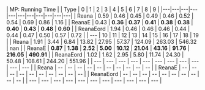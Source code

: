 | MP: Running Time |
| Type | 0 | 1 | 2 | 3 | 4 | 5 | 6 | 7 | 8 | 9 |
|---|---|---|---|---|---|---|---|---|---|---|
| Reana | 0.59 | 0.46 | 0.45 | 0.49 | 0.46 | 0.52 | 0.54 | 0.69 | 0.86 | 1.16 |
| ReanaE | 0.43 | **0.36** | **0.37** | **0.41** | **0.38** | **0.38** | **0.40** | **0.43** | **0.48** | **0.60** |
| ReanaEord | 1.94 | 0.46 | 0.46 | 0.46 | 0.44 | 0.44 | 0.47 | 0.50 | 0.57 | 0.72 |
| --- | 10 | 11 | 12 | 13 | 14 | 15 | 16 | 17 | 18 | 19 |
| Reana | 1.91 | 3.44 | 6.84 | 13.82 | 27.95 | 57.37 | 124.09 | 263.03 | 546.32 | nan |
| ReanaE | **0.87** | **1.38** | **2.52** | **5.00** | **10.12** | **21.04** | **43.16** | **91.76** | **216.05** | **490.91** |
| ReanaEord | 1.02 | 1.62 | 2.95 | 5.80 | 11.74 | 24.30 | 50.48 | 108.61 | 244.20 | 551.96 |
| --- | --- | --- | --- | --- | --- | --- | --- | --- | --- | --- |
| Reana | -- | -- | -- | -- | -- | -- | -- | -- | -- | -- |
| ReanaE | -- | -- | -- | -- | -- | -- | -- | -- | -- | -- |
| ReanaEord | -- | -- | -- | -- | -- | -- | -- | -- | -- | -- |
| --- | --- | --- | --- | --- | --- | --- | --- | --- | --- | --- |
